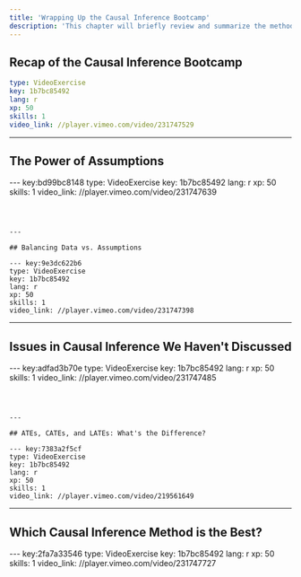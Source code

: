 ```yaml
---
title: 'Wrapping Up the Causal Inference Bootcamp'
description: 'This chapter will briefly review and summarize the methods and arguments for the different causal inference methods covered across the Bootcamp'
---
```


## Recap of the Causal Inference Bootcamp

```yaml
type: VideoExercise
key: 1b7bc85492
lang: r
xp: 50
skills: 1
video_link: //player.vimeo.com/video/231747529
```


---

## The Power of Assumptions

--- key:bd99bc8148
type: VideoExercise
key: 1b7bc85492
lang: r
xp: 50
skills: 1
video_link: //player.vimeo.com/video/231747639
```



---

## Balancing Data vs. Assumptions

--- key:9e3dc622b6
type: VideoExercise
key: 1b7bc85492
lang: r
xp: 50
skills: 1
video_link: //player.vimeo.com/video/231747398
```



---

## Issues in Causal Inference We Haven't Discussed

--- key:adfad3b70e
type: VideoExercise
key: 1b7bc85492
lang: r
xp: 50
skills: 1
video_link: //player.vimeo.com/video/231747485
```



---

## ATEs, CATEs, and LATEs: What's the Difference?

--- key:7383a2f5cf
type: VideoExercise
key: 1b7bc85492
lang: r
xp: 50
skills: 1
video_link: //player.vimeo.com/video/219561649
```



---

## Which Causal Inference Method is the Best?

--- key:2fa7a33546
type: VideoExercise
key: 1b7bc85492
lang: r
xp: 50
skills: 1
video_link: //player.vimeo.com/video/231747727
```
